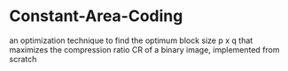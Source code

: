 # Constant-Area-Coding
 an optimization technique to find the optimum block size p x q that maximizes the compression ratio CR of a binary image, implemented from scratch
